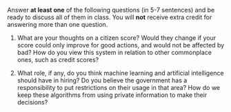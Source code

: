 Answer **at least one** of the following questions (in 5-7 sentences) and be ready to discuss all of them in class. You will **not** receive extra credit for answering more than one question. 

1. What are your thoughts on a citizen score? Would they change if your score could only improve for good actions, and would not be affected by bad? How do you view this system in relation to other commonplace ones, such as credit scores?

2. What role, if any, do you think machine learning and artificial intelligence should have in hiring? Do you believe the government has a responsibility to put restrictions on their usage in that area? How do we keep these algorithms from using private information to make their decisions?